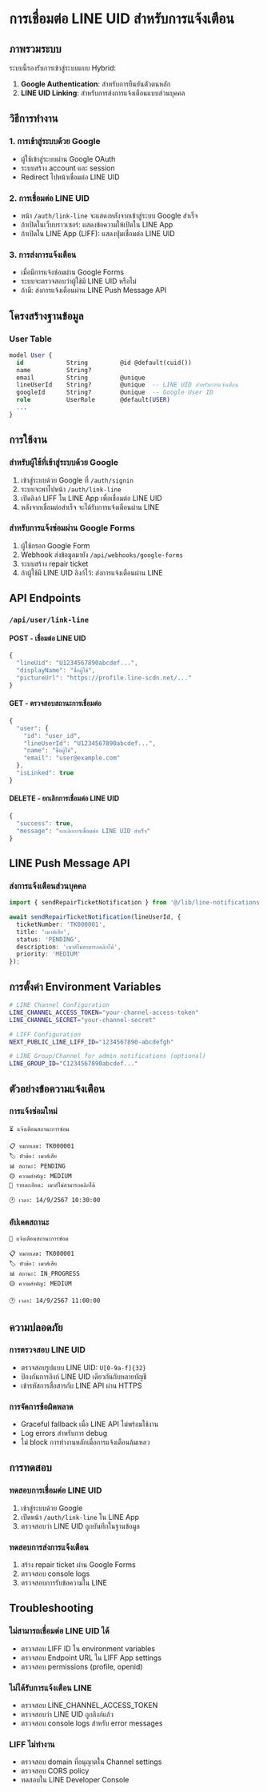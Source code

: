 # การเชื่อมต่อ LINE UID สำหรับการแจ้งเตือน

## ภาพรวมระบบ

ระบบนี้รองรับการเข้าสู่ระบบแบบ Hybrid:
1. **Google Authentication**: สำหรับการยืนยันตัวตนหลัก
2. **LINE UID Linking**: สำหรับการส่งการแจ้งเตือนแบบส่วนบุคคล

## วิธีการทำงาน

### 1. การเข้าสู่ระบบด้วย Google
- ผู้ใช้เข้าสู่ระบบผ่าน Google OAuth
- ระบบสร้าง account และ session
- Redirect ไปหน้าเชื่อมต่อ LINE UID

### 2. การเชื่อมต่อ LINE UID
- หน้า `/auth/link-line` จะแสดงหลังจากเข้าสู่ระบบ Google สำเร็จ
- ถ้าเปิดในเว็บบราวเซอร์: แสดงข้อความให้เปิดใน LINE App
- ถ้าเปิดใน LINE App (LIFF): แสดงปุ่มเชื่อมต่อ LINE UID

### 3. การส่งการแจ้งเตือน
- เมื่อมีการแจ้งซ่อมผ่าน Google Forms
- ระบบจะตรวจสอบว่าผู้ใช้มี LINE UID หรือไม่
- ถ้ามี: ส่งการแจ้งเตือนผ่าน LINE Push Message API

## โครงสร้างฐานข้อมูล

### User Table
```sql
model User {
  id            String         @id @default(cuid())
  name          String?
  email         String         @unique
  lineUserId    String?        @unique  -- LINE UID สำหรับการแจ้งเตือน
  googleId      String?        @unique  -- Google User ID
  role          UserRole       @default(USER)
  ...
}
```

## การใช้งาน

### สำหรับผู้ใช้ที่เข้าสู่ระบบด้วย Google

1. เข้าสู่ระบบด้วย Google ที่ `/auth/signin`
2. ระบบจะพาไปหน้า `/auth/link-line`
3. เปิดลิงก์ LIFF ใน LINE App เพื่อเชื่อมต่อ LINE UID
4. หลังจากเชื่อมต่อสำเร็จ จะได้รับการแจ้งเตือนผ่าน LINE

### สำหรับการแจ้งซ่อมผ่าน Google Forms

1. ผู้ใช้กรอก Google Form
2. Webhook ส่งข้อมูลมายัง `/api/webhooks/google-forms`
3. ระบบสร้าง repair ticket
4. ถ้าผู้ใช้มี LINE UID ลิงก์ไว้: ส่งการแจ้งเตือนผ่าน LINE

## API Endpoints

### `/api/user/link-line`

#### POST - เชื่อมต่อ LINE UID
```typescript
{
  "lineUid": "U1234567890abcdef...",
  "displayName": "ชื่อผู้ใช้",
  "pictureUrl": "https://profile.line-scdn.net/..."
}
```

#### GET - ตรวจสอบสถานะการเชื่อมต่อ
```typescript
{
  "user": {
    "id": "user_id",
    "lineUserId": "U1234567890abcdef...",
    "name": "ชื่อผู้ใช้",
    "email": "user@example.com"
  },
  "isLinked": true
}
```

#### DELETE - ยกเลิกการเชื่อมต่อ LINE UID
```typescript
{
  "success": true,
  "message": "ยกเลิกการเชื่อมต่อ LINE UID สำเร็จ"
}
```

## LINE Push Message API

### ส่งการแจ้งเตือนส่วนบุคคล
```typescript
import { sendRepairTicketNotification } from '@/lib/line-notifications';

await sendRepairTicketNotification(lineUserId, {
  ticketNumber: 'TK000001',
  title: 'เมาส์เสีย',
  status: 'PENDING',
  description: 'เมาส์ไม่สามารถคลิกได้',
  priority: 'MEDIUM'
});
```

## การตั้งค่า Environment Variables

```bash
# LINE Channel Configuration
LINE_CHANNEL_ACCESS_TOKEN="your-channel-access-token"
LINE_CHANNEL_SECRET="your-channel-secret"

# LIFF Configuration
NEXT_PUBLIC_LINE_LIFF_ID="1234567890-abcdefgh"

# LINE Group/Channel for admin notifications (optional)
LINE_GROUP_ID="C1234567890abcdef..."
```

## ตัวอย่างข้อความแจ้งเตือน

### การแจ้งซ่อมใหม่
```
⏳ แจ้งเตือนสถานะการซ่อม

📋 หมายเลข: TK000001
🏷️ หัวข้อ: เมาส์เสีย
📊 สถานะ: PENDING
🟡 ความสำคัญ: MEDIUM
📝 รายละเอียด: เมาส์ไม่สามารถคลิกได้

🕐 เวลา: 14/9/2567 10:30:00
```

### อัปเดตสถานะ
```
🔧 แจ้งเตือนสถานะการซ่อม

📋 หมายเลข: TK000001
🏷️ หัวข้อ: เมาส์เสีย
📊 สถานะ: IN_PROGRESS
🟡 ความสำคัญ: MEDIUM

🕐 เวลา: 14/9/2567 11:00:00
```

## ความปลอดภัย

### การตรวจสอบ LINE UID
- ตรวจสอบรูปแบบ LINE UID: `U[0-9a-f]{32}`
- ป้องกันการลิงก์ LINE UID เดียวกันกับหลายบัญชี
- เข้ารหัสการสื่อสารกับ LINE API ผ่าน HTTPS

### การจัดการข้อผิดพลาด
- Graceful fallback เมื่อ LINE API ไม่พร้อมใช้งาน
- Log errors สำหรับการ debug
- ไม่ block การทำงานหลักเมื่อการแจ้งเตือนล้มเหลว

## การทดสอบ

### ทดสอบการเชื่อมต่อ LINE UID
1. เข้าสู่ระบบด้วย Google
2. เปิดหน้า `/auth/link-line` ใน LINE App
3. ตรวจสอบว่า LINE UID ถูกบันทึกในฐานข้อมูล

### ทดสอบการส่งการแจ้งเตือน
1. สร้าง repair ticket ผ่าน Google Forms
2. ตรวจสอบ console logs
3. ตรวจสอบการรับข้อความใน LINE

## Troubleshooting

### ไม่สามารถเชื่อมต่อ LINE UID ได้
- ตรวจสอบ LIFF ID ใน environment variables
- ตรวจสอบ Endpoint URL ใน LIFF App settings
- ตรวจสอบ permissions (profile, openid)

### ไม่ได้รับการแจ้งเตือน LINE
- ตรวจสอบ LINE_CHANNEL_ACCESS_TOKEN
- ตรวจสอบว่า LINE UID ถูกลิงก์แล้ว
- ตรวจสอบ console logs สำหรับ error messages

### LIFF ไม่ทำงาน
- ตรวจสอบ domain ที่อนุญาตใน Channel settings
- ตรวจสอบ CORS policy
- ทดสอบใน LINE Developer Console